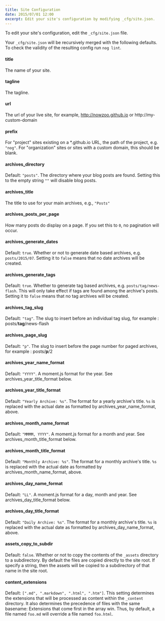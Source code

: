 ```yaml
---
title: Site Configuration
date: 2015/07/01 12:00
excerpt: Edit your site's configuration by modifying _cfg/site.json.
---
```


To edit your site's configuration, edit the `_cfg/site.json` file.

Your `_cfg/site.json` will be recursively merged with the following defaults. To check the validity of the resulting config run `nog lint`.



#### title
The name of your site.

#### tagline
The tagline.

#### url
The url of your live site, for example, http://nowzoo.github.io or http://my-custom-domain

#### prefix
For "project" sites existing on a \*.github.io URL, the path of the project, e.g. `"nog"`. For "organization" sites or sites with a custom domain, this should be blank.

#### archives_directory
Default: `"posts"`. The directory where your blog posts are found. Setting this to the empty string `""` will disable blog posts.

#### archives_title
The title to use for your main archives, e.g., `"Posts"`

#### archives_posts_per_page
How many posts do display on a page.  If you set this to `0`, no pagination will occur.

#### archives_generate_dates
Default: `true`. Whether or not to generate date based archives, e.g. `posts/2015/07`. Setting it to `false` means that no date archives will be created.

#### archives_generate_tags
Default: `true`. Whether to generate tag based archives, e.g. `posts/tag/news-flash`. This will only take effect if tags are found among the archive's posts. Setting it to `false` means that no tag archives will be created.

#### archives_tag_slug
Default: `"tag"`. The slug to insert before an individual tag slug, for example : posts/**tag**/news-flash

#### archives_page_slug
Default: `"p"`. The slug to insert before the page number for paged archives, for example : posts/**p**/2

#### archives_year_name_format
Default: `"YYYY"`. A moment.js format for the year. See archives_year_title_format below.

#### archives_year_title_format
Default: `"Yearly Archive: %s"`. The format for a yearly archive's title. `%s` is replaced with the actual date as formatted by archives_year_name_format, above.


#### archives_month_name_format
Default: `"MMMM, YYYY"`. A moment.js format for a month and year. See archives_month_title_format below.

#### archives_month_title_format
Default: `"Monthly Archive: %s"`. The format for a monthly archive's title. `%s` is replaced with the actual date as formatted by archives_month_name_format, above.

#### archives_day_name_format
Default: `"LL"`. A moment.js format for a day, month and year. See archives_day_title_format below.

#### archives_day_title_format
Default: `"Daily Archive: %s"`. The format for a monthly archive's title. `%s` is replaced with the actual date as formatted by archives_day_name_format, above.

#### assets_copy_to_subdir
Default: `false`. Whether or not to copy the contents of the `_assets` directory to a subdirectory. By default the files are copied directly to the site root. If specify a string, then the assets will be copied to a subdirectory of that name in the site root.

#### content_extensions
Default: `[".md", ".markdown", ".html", ".htm"]`. This setting determines the extensions that will be processed as content within the `_content` directory. It also determines the precedence of files with the same basename: Extensions that come first in the array win. Thus, by default, a file named `foo.md` will override a file named `foo.html`.
